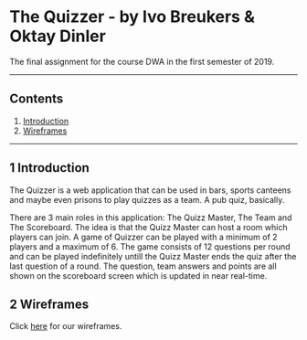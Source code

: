 # The Quizzer - by Ivo Breukers & Oktay Dinler

The final assignment for the course DWA in the first semester of 2019.

---

## Contents

1. [Introduction](#1-Introduction)
2. [Wireframes](#2-Wireframes)

---

## 1 Introduction

The Quizzer is a web application that can be used in bars, sports canteens and maybe even prisons to play quizzes as a team. A pub quiz, basically.

There are 3 main roles in this application: The Quizz Master, The Team and The Scoreboard. The idea is that the Quizz Master can host a room which players can join. A game of Quizzer can be played with a minimum of 2 players and a maximum of 6. The game consists of 12 questions per round and can be played indefinitely untill the Quizz Master ends the quiz after the last question of a round. The question, team answers and points are all shown on the scoreboard screen which is updated in near real-time.

## 2 Wireframes

Click [here](./Wireframes.md) for our wireframes.
